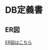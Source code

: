 # DB定義書
## ER図
[ER図はこちら]( https://github.com/Aso2001189/2021sys-design/blob/main/ER.md "ER図はこちら" )

